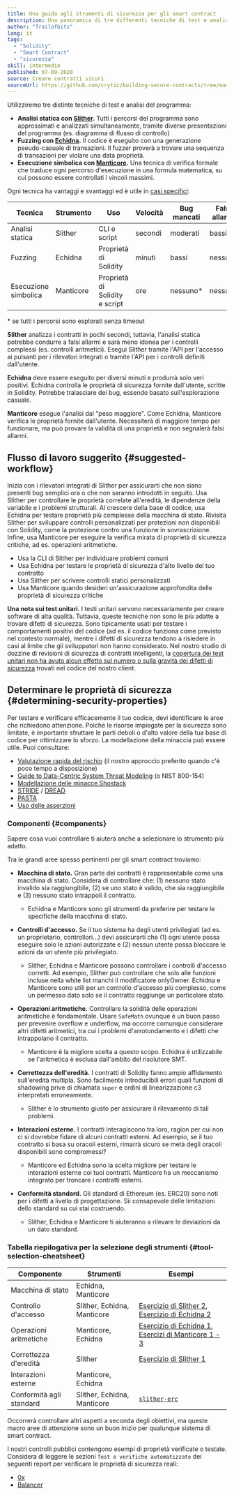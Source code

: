 ```yaml
---
title: Una guida agli strumenti di sicurezza per gli smart contract
description: Una panoramica di tre differenti tecniche di test e analisi del programma
author: "Trailofbits"
lang: it
tags:
  - "Solidity"
  - "Smart Contract"
  - "sicurezza"
skill: intermedio
published: 07-09-2020
source: Creare contratti sicuri
sourceUrl: https://github.com/crytic/building-secure-contracts/tree/master/program-analysis
---
```


Utilizziremo tre distinte tecniche di test e analisi del programma:

- **Analisi statica con [Slither](/developers/tutorials/how-to-use-slither-to-find-smart-contract-bugs/).** Tutti i percorsi del programma sono approssimati e analizzati simultaneamente, tramite diverse presentazioni del programma (es. diagramma di flusso di controllo)
- **Fuzzing con [Echidna](/developers/tutorials/how-to-use-echidna-to-test-smart-contracts/).** Il codice è eseguito con una generazione pseudo-casuale di transazioni. Il fuzzer proverà a trovare una sequenza di transazioni per violare una data proprietà.
- **Esecuzione simbolica con [Manticore](/developers/tutorials/how-to-use-manticore-to-find-smart-contract-bugs/).** Una tecnica di verifica formale che traduce ogni percorso d'esecuzione in una formula matematica, su cui possono essere controllati i vincoli massimi.

Ogni tecnica ha vantaggi e svantaggi ed è utile in [casi specifici](#determining-security-properties):

| Tecnica              | Strumento | Uso                            | Velocità | Bug mancati | Falsi allarmi |
| -------------------- | --------- | ------------------------------ | -------- | ----------- | ------------- |
| Analisi statica      | Slither   | CLI e script                   | secondi  | moderati    | bassi         |
| Fuzzing              | Echidna   | Proprietà di Solidity          | minuti   | bassi       | nessuno       |
| Esecuzione simbolica | Manticore | Proprietà di Solidity e script | ore      | nessuno\* | nessuno       |

\* se tutti i percorsi sono esplorati senza timeout

**Slither** analizza i contratti in pochi secondi, tuttavia, l'analisi statica potrebbe condurre a falsi allarmi e sarà meno idonea per i controlli complessi (es. controlli aritmetici). Esegui Slither tramite l'API per l'accesso ai pulsanti per i rilevatori integrati o tramite l'API per i controlli definiti dall'utente.

**Echidna** deve essere eseguito per diversi minuti e produrrà solo veri positivi. Echidna controlla le proprietà di sicurezza fornite dall'utente, scritte in Solidity. Potrebbe tralasciare dei bug, essendo basato sull'esplorazione casuale.

**Manticore** esegue l'analisi dal "peso maggiore". Come Echidna, Manticore verifica le proprietà fornite dall'utente. Necessiterà di maggiore tempo per funzionare, ma può provare la validità di una proprietà e non segnalerà falsi allarmi.

## Flusso di lavoro suggerito {#suggested-workflow}

Inizia con i rilevatori integrati di Slither per assicurarti che non siano presenti bug semplici ora o che non saranno introdotti in seguito. Usa Slither per controllare le proprietà correlate all'eredità, le dipendenze della variabile e i problemi strutturali. Al crescere della base di codice, usa Echidna per testare proprietà più complesse della macchina di stato. Rivisita Slither per sviluppare controlli personalizzati per protezioni non disponibili con Solidity, come la protezione contro una funzione in sovrascrizione. Infine, usa Manticore per eseguire la verifica mirata di proprietà di sicurezza critiche, ad es. operazioni aritmetiche.

- Usa la CLI di Slither per individuare problemi comuni
- Usa Echidna per testare le proprietà di sicurezza d'alto livello del tuo contratto
- Usa Slither per scrivere controlli statici personalizzati
- Usa Manticore quando desideri un'assicurazione approfondita delle proprietà di sicurezza critiche

**Una nota sui test unitari**. I testi unitari servono necessariamente per creare software di alta qualità. Tuttavia, queste tecniche non sono le più adatte a trovare difetti di sicurezza. Sono tipicamente usati per testare i comportamenti positivi del codice (ad es. il codice funziona come previsto nel contesto normale), mentre i difetti di sicurezza tendono a risiedere in casi al limite che gli sviluppatori non hanno considerato. Nel nostro studio di dozzine di revisioni di sicurezza di contratti intelligenti, la [copertura dei test unitari non ha avuto alcun effetto sul numero o sulla gravità dei difetti di sicurezza](https://blog.trailofbits.com/2019/08/08/246-findings-from-our-smart-contract-audits-an-executive-summary/) trovati nel codice del nostro client.

## Determinare le proprietà di sicurezza {#determining-security-properties}

Per testare e verificare efficacemente il tuo codice, devi identificare le aree che richiedono attenzione. Poiché le risorse impiegate per la sicurezza sono limitate, è importante sfruttare le parti deboli o d'alto valore della tua base di codice per ottimizzare lo sforzo. La modellazione della minaccia può essere utile. Puoi consultare:

- [Valutazione rapida del rischio](https://infosec.mozilla.org/guidelines/risk/rapid_risk_assessment.html) (il nostro approccio preferito quando c'è poco tempo a disposizione)
- [Guide to Data-Centric System Threat Modeling](https://csrc.nist.gov/publications/detail/sp/800-154/draft) (o NIST 800-154)
- [Modellazione delle minacce Shostack](https://www.amazon.com/Threat-Modeling-Designing-Adam-Shostack/dp/1118809998)
- [STRIDE](https://wikipedia.org/wiki/STRIDE_(security)) / [DREAD](https://wikipedia.org/wiki/DREAD_(risk_assessment_model))
- [PASTA](https://wikipedia.org/wiki/Threat_model#P.A.S.T.A.)
- [Uso delle asserzioni](https://blog.regehr.org/archives/1091)

### Componenti {#components}

Sapere cosa vuoi controllare ti aiuterà anche a selezionare lo strumento più adatto.

Tra le grandi aree spesso pertinenti per gli smart contract troviamo:

- **Macchina di stato.** Gran parte dei contratti è rappresentabile come una macchina di stato. Considera di controllare che: (1) nessuno stato invalido sia raggiungibile, (2) se uno stato è valido, che sia raggiungibile e (3) nessuno stato intrappoli il contratto.

  - Echidna e Manticore sono gli strumenti da preferire per testare le specifiche della macchina di stato.

- **Controlli d'accesso.** Se il tuo sistema ha degli utenti privilegiati (ad es. un proprietario, controllori...) devi assicurarti che (1) ogni utente possa eseguire solo le azioni autorizzate e (2) nessun utente possa bloccare le azioni da un utente più privilegiato.

  - Slither, Echidna e Manticore possono controllare i controlli d'accesso corretti. Ad esempio, Slither può controllare che solo alle funzioni incluse nella white list manchi il modificatore onlyOwner. Echidna e Manticore sono utili per un controllo d'accesso più complesso, come un permesso dato solo se il contratto raggiunge un particolare stato.

- **Operazioni aritmetiche.** Controllare la solidità delle operazioni aritmetiche è fondamentale. Usare `SafeMath` ovunque è un buon passo per prevenire overflow e underflow, ma occorre comunque considerare altri difetti aritmetici, tra cui i problemi d'arrotondamento e i difetti che intrappolano il contratto.

  - Manticore è la migliore scelta a questo scopo. Echidna è utilizzabile se l'aritmetica è esclusa dall'ambito del risolutore SMT.

- **Correttezza dell'eredità.** I contratti di Solidity fanno ampio affidamento sull'eredità multipla. Sono facilmente introducibili errori quali funzioni di shadowing prive di chiamata `super` e ordini di linearizzazione c3 interpretati erroneamente.

  - Slither è lo strumento giusto per assicurare il rilevamento di tali problemi.

- **Interazioni esterne.** I contratti interagiscono tra loro, ragion per cui non ci si dovrebbe fidare di alcuni contratti esterni. Ad esempio, se il tuo contratto si basa su oracoli esterni, rimarrà sicuro se metà degli oracoli disponibili sono compromessi?

  - Manticore ed Echidna sono la scelta migliore per testare le interazioni esterne coi tuoi contratti. Manticore ha un meccanismo integrato per troncare i contratti esterni.

- **Conformità standard.** Gli standard di Ethereum (es. ERC20) sono noti per i difetti a livello di progettazione. Sii consapevole delle limitazioni dello standard su cui stai costruendo.
  - Slither, Echidna e Manticore ti aiuteranno a rilevare le deviazioni da un dato standard.

### Tabella riepilogativa per la selezione degli strumenti {#tool-selection-cheatsheet}

| Componente               | Strumenti                   | Esempi                                                                                                                                                                                                                                                                |
| ------------------------ | --------------------------- | --------------------------------------------------------------------------------------------------------------------------------------------------------------------------------------------------------------------------------------------------------------------- |
| Macchina di stato        | Echidna, Manticore          |                                                                                                                                                                                                                                                                       |
| Controllo d'accesso      | Slither, Echidna, Manticore | [Esercizio di Slither 2](https://github.com/crytic/building-secure-contracts/blob/master/program-analysis/slither/exercise2.md), [Esercizio di Echidna 2](https://github.com/crytic/building-secure-contracts/blob/master/program-analysis/echidna/Exercise-2.md)     |
| Operazioni aritmetiche   | Manticore, Echidna          | [Esercizio di Echidna 1](https://github.com/crytic/building-secure-contracts/blob/master/program-analysis/echidna/Exercise-1.md), [Esercizi di Manticore 1 - 3](https://github.com/crytic/building-secure-contracts/tree/master/program-analysis/manticore/exercises) |
| Correttezza d'eredità    | Slither                     | [Esercizio di Slither 1](https://github.com/crytic/building-secure-contracts/blob/master/program-analysis/slither/exercise1.md)                                                                                                                                       |
| Interazioni esterne      | Manticore, Echidna          |                                                                                                                                                                                                                                                                       |
| Conformità agli standard | Slither, Echidna, Manticore | [`slither-erc`](https://github.com/crytic/slither/wiki/ERC-Conformance)                                                                                                                                                                                               |

Occorrerà controllare altri aspetti a seconda degli obiettivi, ma queste macro aree di attenzione sono un buon inizio per qualunque sistema di smart contract.

I nostri controlli pubblici contengono esempi di proprietà verificate o testate. Considera di leggere le sezioni `Test e verifiche automatizzate` dei seguenti report per verificare le proprietà di sicurezza reali:

- [0x](https://github.com/trailofbits/publications/blob/master/reviews/0x-protocol.pdf)
- [Balancer](https://github.com/trailofbits/publications/blob/master/reviews/BalancerCore.pdf)

